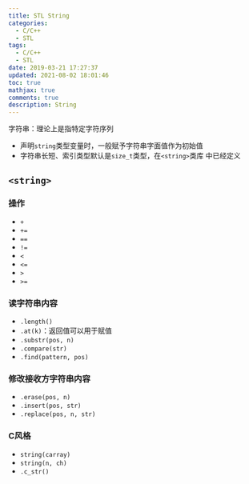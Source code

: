 ```yaml
---
title: STL String
categories:
  - C/C++
  - STL
tags:
  - C/C++
  - STL
date: 2019-03-21 17:27:37
updated: 2021-08-02 18:01:46
toc: true
mathjax: true
comments: true
description: String
---
```


字符串：理论上是指特定字符序列

-	声明`string`类型变量时，一般赋予字符串字面值作为初始值
-	字符串长短、索引类型默认是`size_t`类型，在`<string>`类库
	中已经定义

##	`<string>`

###	操作

-	`+`
-	`+=`
-	`==`
-	`!=`
-	`<`
-	`<=`
-	`>`
-	`>=`

###	读字符串内容

-	`.length()`
-	`.at(k)`：返回值可以用于赋值
-	`.substr(pos, n)`
-	`.compare(str)`
-	`.find(pattern, pos)`

###	修改接收方字符串内容

-	`.erase(pos, n)`
-	`.insert(pos, str)`
-	`.replace(pos, n, str)`

###	C风格

-	`string(carray)`
-	`string(n, ch)`
-	`.c_str()`

